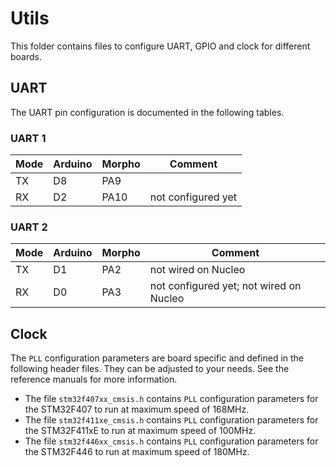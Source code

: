 # Utils

This folder contains files to configure UART, GPIO and clock for different boards.

## UART
The UART pin configuration is documented in the following tables.

### UART 1

| Mode | Arduino | Morpho | Comment            |
| ---- | ------- | ------ | ------------------ |
| TX   | D8      | PA9    |                    |
| RX   | D2      | PA10   | not configured yet |

### UART 2

| Mode | Arduino | Morpho | Comment                                 |
| ---- | ------- | ------ | --------------------------------------- |
| TX   | D1      | PA2    | not wired on Nucleo                     |
| RX   | D0      | PA3    | not configured yet; not wired on Nucleo |

## Clock

The `PLL` configuration parameters are board specific and defined in the following header files. They can be adjusted to your needs. See the reference manuals for more information. 

* The file `stm32f407xx_cmsis.h` contains `PLL` configuration parameters for the STM32F407 to run at maximum speed of 168MHz.
* The file `stm32f411xe_cmsis.h` contains `PLL` configuration parameters for the STM32F411xE to run at maximum speed of 100MHz.
* The file `stm32f446xx_cmsis.h` contains `PLL` configuration parameters for the STM32F446 to run at maximum speed of 180MHz.